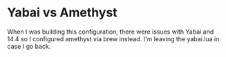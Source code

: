 # Yabai vs Amethyst

When I was building this configuration, there were issues with Yabai and 14.4 so I configured amethyst via brew instead. 
I'm leaving the yabai.lua in case I go back.